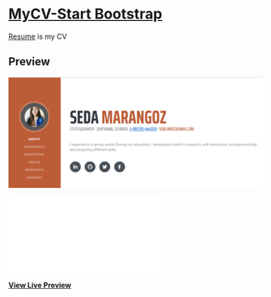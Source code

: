 # [MyCV-Start Bootstrap](https://seda11.github.io/)

[Resume](https://seda11.github.io/) is my CV

## Preview
![Resume Preview](https://github.com/Seda11/My-CV/blob/master/img/a.PNG)

[![Resume Preview](file:///C:/Users/ws/Desktop/Seda11.github.io/index.html)](https://seda11.github.io/)

**[View Live Preview](https://seda11.github.io/)**
